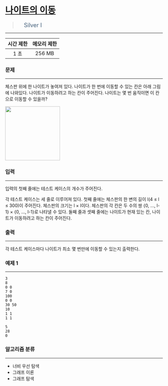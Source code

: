 # [나이트의 이동](https://www.acmicpc.net/problem/7562)

> <img src="https://d2gd6pc034wcta.cloudfront.net/tier/10.svg" width="16" heigth="21" style = "vertical-align: middle;"/>&nbsp;<span style="font-size: 18px; color: #435f7a;">Silver I</span>

***

<div align="center">

|시간 제한|메모리 제한|
|:---:|:---:|
|1 초 |256 MB|

</div>

### 문제

***

체스판 위에 한 나이트가 놓여져 있다. 나이트가 한 번에 이동할 수 있는 칸은 아래 그림에 나와있다. 나이트가 이동하려고 하는 칸이 주어진다. 나이트는 몇 번 움직이면 이 칸으로 이동할 수 있을까?

<img alt="" src="https://www.acmicpc.net/upload/images/knight.png" style="height:172px; width:175px"/>

### 입력

***

입력의 첫째 줄에는 테스트 케이스의 개수가 주어진다.

각 테스트 케이스는 세 줄로 이루어져 있다. 첫째 줄에는 체스판의 한 변의 길이 l(4 ≤ l ≤ 300)이 주어진다. 체스판의 크기는 l × l이다. 체스판의 각 칸은 두 수의 쌍 {0, ..., l-1} × {0, ..., l-1}로 나타낼 수 있다. 둘째 줄과 셋째 줄에는 나이트가 현재 있는 칸, 나이트가 이동하려고 하는 칸이 주어진다.

### 출력

***

각 테스트 케이스마다 나이트가 최소 몇 번만에 이동할 수 있는지 출력한다.

### 예제 1

***

```
3
8
0 0
7 0
100
0 0
30 50
10
1 1
1 1
```

```
5
28
0
```

### 알고리즘 분류

***

* 너비 우선 탐색
* 그래프 이론
* 그래프 탐색


